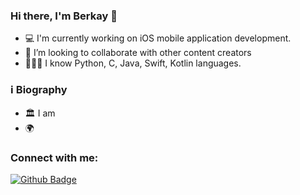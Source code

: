 ### Hi there, I'm Berkay 👋


- 💻 I'm currently working on iOS mobile application development.
- 👯 I’m looking to collaborate with other content creators
- 💁🏻‍♂️ I know Python, C, Java, Swift, Kotlin languages.

### ℹ️ Biography

- 🏛 I am 
- 🌍 

### Connect with me:
[![Github Badge](https://img.shields.io/badge/-Github-000?style=quare&labelColor=000&logo=Github&logoColor=white&link=link)]([wwww.github.com/ymnberkay](https://github.com/ymnberkay)) 
